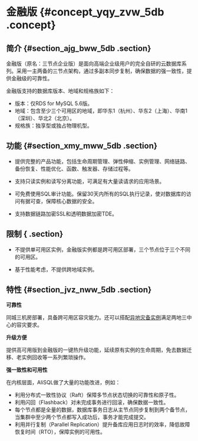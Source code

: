 # 金融版 {#concept_yqy_zvw_5db .concept}

## 简介 {#section_ajg_bww_5db .section}

金融版（原名：三节点企业版）是面向高端企业级用户的完全自研的云数据库系列。采用一主两备的三节点架构，通过多副本同步复制，确保数据的强一致性，提供金融级的可靠性。

金融版支持的数据库版本、地域和规格族如下：

-   版本：仅RDS for MySQL 5.6版。
-   地域：包含至少三个可用区的地域，即华东1（杭州）、华东2（上海）、华南1（深圳）、华北2（北京）。
-   规格族：独享型或独占物理机型。

## 功能 {#section_xmy_mww_5db .section}

-   提供完整的产品功能，包括生命周期管理、弹性伸缩、实例管理、网络链路、备份恢复、性能优化、函数、触发器、存储过程等。

-   支持只读实例和读写分离功能，可满足有大量读请求的应用场景。

-   可免费使用SQL审计功能。保留30天内所有的SQL执行记录，使对数据库的访问有据可查，保障核心数据的安全。

-   支持数据链路加密SSL和透明数据加密TDE。


## 限制 { .section}

-   不提供单可用区实例，金融版实例都是跨可用区部署，三个节点位于三个不同的可用区。

-   基于性能考虑，不提供跨地域实例。


## 特性 {#section_jvz_nww_5db .section}

**可靠性**

同城三机房部署，具备跨可用区容灾能力。还可以搭配[异地灾备实例](../../../../cn.zh-CN/快速入门MySQL版/扩展实例/灾备实例.md)满足两地三中心的容灾要求。

**升级方便**

提供高可用版到金融版的一键热升级功能，延续原有实例的生命周期，免去数据迁移、老实例回收等一系列繁琐操作。

**强一致性和可用性**

在内核层面，AliSQL做了大量的功能改进，例如：

-   利用分布式一致性协议（Raft）保障多节点状态切换的可靠性和原子性。
-   利用闪回（Flashback）对未完成事务进行回滚，确保数据一致性。
-   每个节点都是全量的数据，数据库事务日志从主节点同步复制到两个备节点，当集群中至少两个节点都写入成功后，事务才能完成提交。
-   利用并行复制（Parallel Replication）提升备库应用日志时的效率，降低故障恢复时间（RTO），保障实例的可用性。

